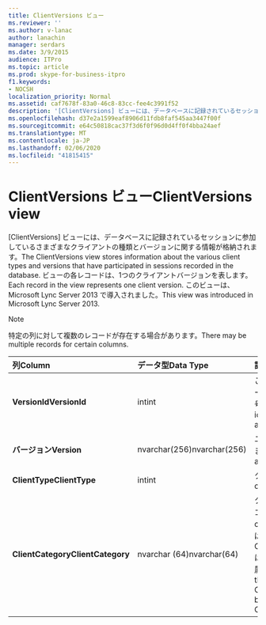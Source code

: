 ```yaml
---
title: ClientVersions ビュー
ms.reviewer: ''
ms.author: v-lanac
author: lanachin
manager: serdars
ms.date: 3/9/2015
audience: ITPro
ms.topic: article
ms.prod: skype-for-business-itpro
f1.keywords:
- NOCSH
localization_priority: Normal
ms.assetid: caf7678f-83a0-46c8-83cc-fee4c3991f52
description: '[ClientVersions] ビューには、データベースに記録されているセッションに参加しているさまざまなクライアントの種類とバージョンに関する情報が格納されます。 ビューの各レコードは、1つのクライアントバージョンを表します。 このビューは、Microsoft Lync Server 2013 で導入されました。'
ms.openlocfilehash: d37e2a1599eaf8906d11fdb8faf545aa3447f00f
ms.sourcegitcommit: e64c50818cac37f3d6f0f96d0d4ff0f4bba24aef
ms.translationtype: MT
ms.contentlocale: ja-JP
ms.lasthandoff: 02/06/2020
ms.locfileid: "41815415"
---
```

# <a name="clientversions-view"></a><span data-ttu-id="1b781-105">ClientVersions ビュー</span><span class="sxs-lookup"><span data-stu-id="1b781-105">ClientVersions view</span></span>
 
<span data-ttu-id="1b781-106">[ClientVersions] ビューには、データベースに記録されているセッションに参加しているさまざまなクライアントの種類とバージョンに関する情報が格納されます。</span><span class="sxs-lookup"><span data-stu-id="1b781-106">The ClientVersions view stores information about the various client types and versions that have participated in sessions recorded in the database.</span></span> <span data-ttu-id="1b781-107">ビューの各レコードは、1つのクライアントバージョンを表します。</span><span class="sxs-lookup"><span data-stu-id="1b781-107">Each record in the view represents one client version.</span></span> <span data-ttu-id="1b781-108">このビューは、Microsoft Lync Server 2013 で導入されました。</span><span class="sxs-lookup"><span data-stu-id="1b781-108">This view was introduced in Microsoft Lync Server 2013.</span></span>
  
> [!NOTE]
> <span data-ttu-id="1b781-109">特定の列に対して複数のレコードが存在する場合があります。</span><span class="sxs-lookup"><span data-stu-id="1b781-109">There may be multiple records for certain columns.</span></span> 
  
|<span data-ttu-id="1b781-110">**列**</span><span class="sxs-lookup"><span data-stu-id="1b781-110">**Column**</span></span>|<span data-ttu-id="1b781-111">**データ型**</span><span class="sxs-lookup"><span data-stu-id="1b781-111">**Data Type**</span></span>|<span data-ttu-id="1b781-112">**詳細**</span><span class="sxs-lookup"><span data-stu-id="1b781-112">**Details**</span></span>|
|:-----|:-----|:-----|
|<span data-ttu-id="1b781-113">**VersionId**</span><span class="sxs-lookup"><span data-stu-id="1b781-113">**VersionId**</span></span> <br/> |<span data-ttu-id="1b781-114">int</span><span class="sxs-lookup"><span data-stu-id="1b781-114">int</span></span>  <br/> |<span data-ttu-id="1b781-115">このクライアントの種類とバージョンを識別する一意の番号。</span><span class="sxs-lookup"><span data-stu-id="1b781-115">Unique number identifying this client type and version.</span></span>  <br/> |
|<span data-ttu-id="1b781-116">**バージョン**</span><span class="sxs-lookup"><span data-stu-id="1b781-116">**Version**</span></span> <br/> |<span data-ttu-id="1b781-117">nvarchar(256)</span><span class="sxs-lookup"><span data-stu-id="1b781-117">nvarchar(256)</span></span>  <br/> |<span data-ttu-id="1b781-118">ユーザーエージェントを表します。</span><span class="sxs-lookup"><span data-stu-id="1b781-118">Represents the user agent.</span></span>  <br/> |
|<span data-ttu-id="1b781-119">**ClientType**</span><span class="sxs-lookup"><span data-stu-id="1b781-119">**ClientType**</span></span> <br/> |<span data-ttu-id="1b781-120">int</span><span class="sxs-lookup"><span data-stu-id="1b781-120">int</span></span>  <br/> |<span data-ttu-id="1b781-121">クライアントの種類。</span><span class="sxs-lookup"><span data-stu-id="1b781-121">Type of client.</span></span>  <br/> |
|<span data-ttu-id="1b781-122">**ClientCategory**</span><span class="sxs-lookup"><span data-stu-id="1b781-122">**ClientCategory**</span></span> <br/> |<span data-ttu-id="1b781-123">nvarchar (64)</span><span class="sxs-lookup"><span data-stu-id="1b781-123">nvarchar(64)</span></span>  <br/> |<span data-ttu-id="1b781-124">クライアントが所属するカテゴリ。</span><span class="sxs-lookup"><span data-stu-id="1b781-124">Category that the client belongs to.</span></span> <span data-ttu-id="1b781-125">たとえば、.0 というクライアント Conferencing_Attendant_1 は ClientCategory CAA をに属しています。</span><span class="sxs-lookup"><span data-stu-id="1b781-125">For example, the client Conferencing_Attendant_1.0 belongs to the ClientCategory CAA.</span></span>  <br/> |
   

